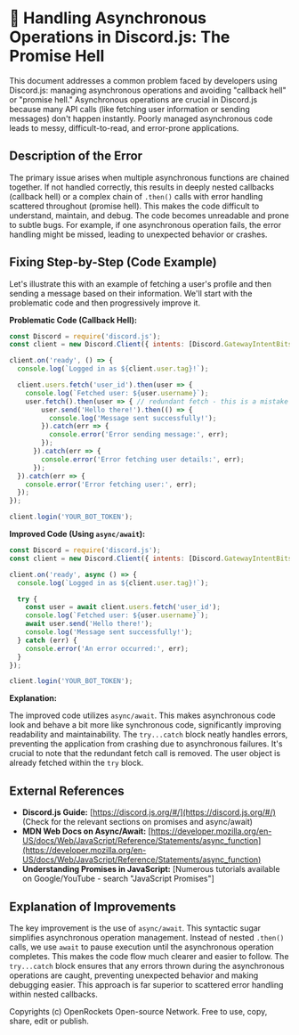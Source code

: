 # 🐞 Handling Asynchronous Operations in Discord.js: The Promise Hell


This document addresses a common problem faced by developers using Discord.js: managing asynchronous operations and avoiding "callback hell" or "promise hell."  Asynchronous operations are crucial in Discord.js because many API calls (like fetching user information or sending messages) don't happen instantly.  Poorly managed asynchronous code leads to messy, difficult-to-read, and error-prone applications.

## Description of the Error

The primary issue arises when multiple asynchronous functions are chained together.  If not handled correctly, this results in deeply nested callbacks (callback hell) or a complex chain of `.then()` calls with error handling scattered throughout (promise hell). This makes the code difficult to understand, maintain, and debug.  The code becomes unreadable and prone to subtle bugs. For example, if one asynchronous operation fails, the error handling might be missed, leading to unexpected behavior or crashes.

## Fixing Step-by-Step (Code Example)

Let's illustrate this with an example of fetching a user's profile and then sending a message based on their information.  We'll start with the problematic code and then progressively improve it.

**Problematic Code (Callback Hell):**

```javascript
const Discord = require('discord.js');
const client = new Discord.Client({ intents: [Discord.GatewayIntentBits.Guilds] });

client.on('ready', () => {
  console.log(`Logged in as ${client.user.tag}!`);

  client.users.fetch('user_id').then(user => {
    console.log(`Fetched user: ${user.username}`);
    user.fetch().then(user => { // redundant fetch - this is a mistake that could happen when chained
        user.send('Hello there!').then(() => {
          console.log('Message sent successfully!');
        }).catch(err => {
          console.error('Error sending message:', err);
        });
      }).catch(err => {
        console.error('Error fetching user details:', err);
      });
  }).catch(err => {
    console.error('Error fetching user:', err);
  });
});

client.login('YOUR_BOT_TOKEN');
```

**Improved Code (Using `async/await`):**

```javascript
const Discord = require('discord.js');
const client = new Discord.Client({ intents: [Discord.GatewayIntentBits.Guilds] });

client.on('ready', async () => {
  console.log(`Logged in as ${client.user.tag}!`);

  try {
    const user = await client.users.fetch('user_id');
    console.log(`Fetched user: ${user.username}`);
    await user.send('Hello there!');
    console.log('Message sent successfully!');
  } catch (err) {
    console.error('An error occurred:', err);
  }
});

client.login('YOUR_BOT_TOKEN');
```


**Explanation:**

The improved code utilizes `async/await`.  This makes asynchronous code look and behave a bit more like synchronous code, significantly improving readability and maintainability. The `try...catch` block neatly handles errors, preventing the application from crashing due to asynchronous failures.  It's crucial to note that the redundant fetch call is removed.  The user object is already fetched within the `try` block.

## External References

* **Discord.js Guide:** [https://discord.js.org/#/](https://discord.js.org/#/)  (Check for the relevant sections on promises and async/await)
* **MDN Web Docs on Async/Await:** [https://developer.mozilla.org/en-US/docs/Web/JavaScript/Reference/Statements/async_function](https://developer.mozilla.org/en-US/docs/Web/JavaScript/Reference/Statements/async_function)
* **Understanding Promises in JavaScript:**  [Numerous tutorials available on Google/YouTube - search "JavaScript Promises"]


## Explanation of Improvements

The key improvement is the use of `async/await`. This syntactic sugar simplifies asynchronous operation management. Instead of nested `.then()` calls, we use `await` to pause execution until the asynchronous operation completes.  This makes the code flow much clearer and easier to follow.  The `try...catch` block ensures that any errors thrown during the asynchronous operations are caught, preventing unexpected behavior and making debugging easier. This approach is far superior to scattered error handling within nested callbacks.


Copyrights (c) OpenRockets Open-source Network. Free to use, copy, share, edit or publish.

